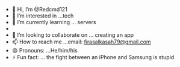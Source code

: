 - 👋 Hi, I’m @Redcmd121
- 👀 I’m interested in ...tech
- 🌱 I’m currently learning ... servers
- 
- 💞️ I’m looking to collaborate on ... creating an app
- 📫 How to reach me ...email: firasalkasah79@gmail.com
- 😄 Pronouns: ...He/him/his
- ⚡ Fun fact: ... the fight between an iPhone and Samsung is stupid

<!---
Redcmd121/Redcmd121 is a ✨ special ✨ repository because its `README.md` (this file) appears on your GitHub profile.
You can click the Preview link to take a look at your changes.
--->
